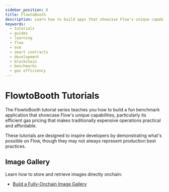 ```yaml
---
sidebar_position: 8
title: FlowtoBooth
description: Learn how to build apps that showcase Flow's unique capabilities through fun benchmark applications.
keywords:
  - tutorials
  - guides
  - learning
  - flow
  - evm
  - smart contracts
  - development
  - blockchain
  - benchmarks
  - gas efficiency
---
```


# FlowtoBooth Tutorials

The FlowtoBooth tutorial series teaches you how to build a fun benchmark application that showcase Flow's unique capabilities, particularly its efficient gas pricing that makes traditionally expensive operations practical and affordable.

These tutorials are designed to inspire developers by demonstrating what's possible on Flow, though they may not always represent production best practices.

## Image Gallery

Learn how to store and retrieve images directly onchain:

- [Build a Fully-Onchain Image Gallery](image-gallery.md)
